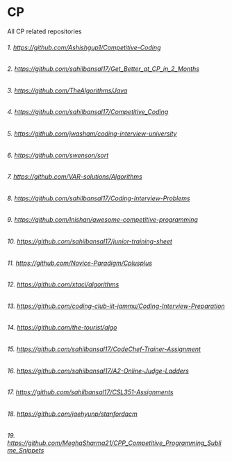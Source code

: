 # CP

All CP related repositories

###### 1.   https://github.com/Ashishgup1/Competitive-Coding

###### 2.   https://github.com/sahilbansal17/Get_Better_at_CP_in_2_Months

###### 3.   https://github.com/TheAlgorithms/Java

###### 4.   https://github.com/sahilbansal17/Competitive_Coding

###### 5.   https://github.com/jwasham/coding-interview-university

###### 6.   https://github.com/swenson/sort

###### 7.   https://github.com/VAR-solutions/Algorithms

###### 8.   https://github.com/sahilbansal17/Coding-Interview-Problems

###### 9.   https://github.com/lnishan/awesome-competitive-programming

###### 10.   https://github.com/sahilbansal17/junior-training-sheet

###### 11.   https://github.com/Novice-Paradigm/Cplusplus

###### 12.  https://github.com/xtaci/algorithms

###### 13.  https://github.com/coding-club-iit-jammu/Coding-Interview-Preparation

###### 14.  https://github.com/the-tourist/algo

###### 15.  https://github.com/sahilbansal17/CodeChef-Trainer-Assignment

###### 16.  https://github.com/sahilbansal17/A2-Online-Judge-Ladders

###### 17.  https://github.com/sahilbansal17/CSL351-Assignments

###### 18.  https://github.com/jaehyunp/stanfordacm

###### 19.  https://github.com/MeghaSharma21/CPP_Competitive_Programming_Sublime_Snippets
